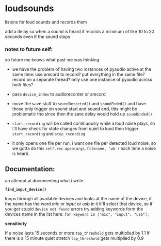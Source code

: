 # loudsounds
listens for loud sounds and records them

add a delay so when a sound is heard it records
a minimum of like 10 to 20 seconds even if the sound stops

### notes to future self:
so future me knows what past me was thinking

* we have the problem of having two 
  instances of pyaudio active at the same time:
  use arecord to record?
  put everything in the same file?
  record on a separate thread?
  only use one instance of pyaudio across both files?

* pass `device_index` to audiorecorder or arecord

* move the save stuff to `soundDetected()` and `soundEnded()`
  and have those only trigger on sound start and sound end,
  this might be problematic tho since then the save delay would hold
  up `soundEnded()`

* `start_recording` will be called continuously
  while a loud noise plays, so I'll have check for state changes
  from quiet to loud then trigger `start_recording` and `stop_recording`

* it only opens one file per run, i want one file per detected
  loud noise, so we gotta do this `self.rec.open(args.filename, 'wb')`
  each time a noise is heard.


## Documentation:
an attempt at documenting what i write

**`find_input_device()`**

loops through all available devices and looks at the
name of the device, if the name has the word *mic* or *input* or *usb* in it
it'll select that device, so if you get stupid `device not found` errors
try adding keywords form the devices name in the list here: 
`for keyword in ["mic", "input", "usb"]:`


**sensitivity**

If a noise lasts 15 seconds or more `tap_threshold` gets multiplied by 1.1
If there is a 15 minute quiet stretch `tap_threshold` gets multiplied by 0.9